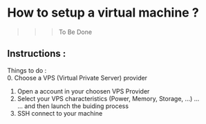 How to setup a virtual machine ?
==
>>> To Be Done

Instructions :
-
Things to do :   
0. Choose a VPS (Virtual Private Server) provider
1. Open a account in your choosen VPS Provider
2. Select your VPS characteristics (Power, Memory, Storage, ...) ...   
... and then launch the buiding process
3. SSH connect to your machine
